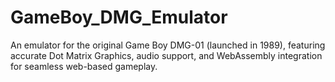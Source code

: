 # GameBoy_DMG_Emulator
An emulator for the original Game Boy DMG-01 (launched in 1989), featuring accurate Dot Matrix Graphics, audio support, and WebAssembly integration for seamless web-based gameplay.
